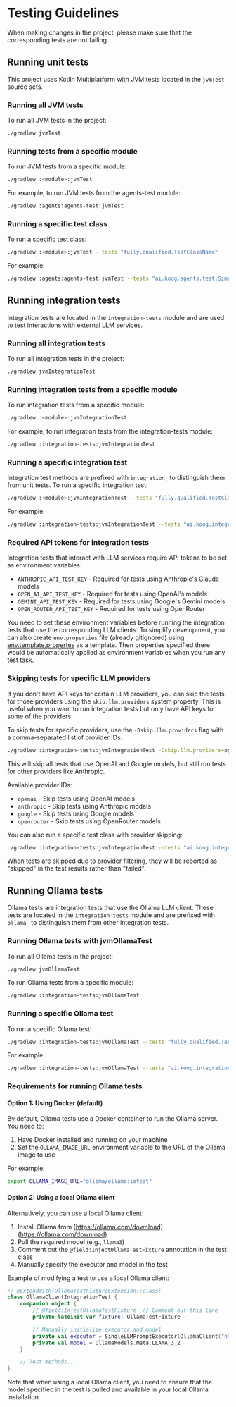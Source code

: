 # Testing Guidelines

When making changes in the project, please make sure that the corresponding tests are not failing.

## Running unit tests

This project uses Kotlin Multiplatform with JVM tests located in the `jvmTest` source sets.

### Running all JVM tests

To run all JVM tests in the project:

```bash
./gradlew jvmTest
```

### Running tests from a specific module

To run JVM tests from a specific module:

```bash
./gradlew :<module>:jvmTest
```

For example, to run JVM tests from the agents-test module:

```bash
./gradlew :agents:agents-test:jvmTest
```

### Running a specific test class

To run a specific test class:

```bash
./gradlew :<module>:jvmTest --tests "fully.qualified.TestClassName"
```

For example:

```bash
./gradlew :agents:agents-test:jvmTest --tests "ai.koog.agents.test.SimpleAgentMockedTest"
```

## Running integration tests

Integration tests are located in the `integration-tests` module and are used to test interactions with external LLM
services.

### Running all integration tests

To run all integration tests in the project:

```bash
./gradlew jvmIntegrationTest
```

### Running integration tests from a specific module

To run integration tests from a specific module:

```bash
./gradlew :<module>:jvmIntegrationTest
```

For example, to run integration tests from the integration-tests module:

```bash
./gradlew :integration-tests:jvmIntegrationTest
```

### Running a specific integration test

Integration test methods are prefixed with `integration_` to distinguish them from unit tests. To run a specific
integration test:

```bash
./gradlew :<module>:jvmIntegrationTest --tests "fully.qualified.TestClassName.integration_testMethodName"
```

For example:

```bash
./gradlew :integration-tests:jvmIntegrationTest --tests "ai.koog.integration.tests.SingleLLMPromptExecutorIntegrationTest.integration_testExecute"
```

### Required API tokens for integration tests

Integration tests that interact with LLM services require API tokens to be set as environment variables:

- `ANTHROPIC_API_TEST_KEY` - Required for tests using Anthropic's Claude models
- `OPEN_AI_API_TEST_KEY` - Required for tests using OpenAI's models
- `GEMINI_API_TEST_KEY` - Required for tests using Google's Gemini models
- `OPEN_ROUTER_API_TEST_KEY` - Required for tests using OpenRouter

You need to set these environment variables before running the integration tests that use the corresponding LLM clients.
To simplify development, you can also create `env.properties` file (already gitignored) using [env.template.propertes](./integration-tests/env.template.properties) as a template.
Then properties specified there would be automatically applied as environment variables when you run any test task.

### Skipping tests for specific LLM providers

If you don't have API keys for certain LLM providers, you can skip the tests for those providers using the `skip.llm.providers` system property. This is useful when you want to run integration tests but only have API keys for some of the providers.

To skip tests for specific providers, use the `-Dskip.llm.providers` flag with a comma-separated list of provider IDs:

```bash
./gradlew :integration-tests:jvmIntegrationTest -Dskip.llm.providers=openai,google
```

This will skip all tests that use OpenAI and Google models, but still run tests for other providers like Anthropic.

Available provider IDs:
- `openai` - Skip tests using OpenAI models
- `anthropic` - Skip tests using Anthropic models
- `google` - Skip tests using Google models
- `openrouter` - Skip tests using OpenRouter models

You can also run a specific test class with provider skipping:

```bash
./gradlew :integration-tests:jvmIntegrationTest --tests "ai.koog.integration.tests.AIAgentIntegrationTest" -Dskip.llm.providers=anthropic,gemini
```

When tests are skipped due to provider filtering, they will be reported as "skipped" in the test results rather than "failed".

## Running Ollama tests

Ollama tests are integration tests that use the Ollama LLM client. These tests are located in the `integration-tests`
module and are prefixed with `ollama_` to distinguish them from other integration tests.

### Running Ollama tests with jvmOllamaTest

To run all Ollama tests in the project:

```bash
./gradlew jvmOllamaTest
```

To run Ollama tests from a specific module:

```bash
./gradlew :integration-tests:jvmOllamaTest
```

### Running a specific Ollama test

To run a specific Ollama test:

```bash
./gradlew :integration-tests:jvmOllamaTest --tests "fully.qualified.TestClassName.ollama_testMethodName"
```

For example:

```bash
./gradlew :integration-tests:jvmOllamaTest --tests "ai.koog.integration.tests.OllamaClientIntegrationTest.ollama_test execute simple prompt"
```

### Requirements for running Ollama tests

#### Option 1: Using Docker (default)

By default, Ollama tests use a Docker container to run the Ollama server. You need to:

1. Have Docker installed and running on your machine
2. Set the `OLLAMA_IMAGE_URL` environment variable to the URL of the Ollama image to use

For example:

```bash
export OLLAMA_IMAGE_URL="ollama/ollama:latest"
```

#### Option 2: Using a local Ollama client

Alternatively, you can use a local Ollama client:

1. Install Ollama from [https://ollama.com/download](https://ollama.com/download)
2. Pull the required model (e.g., `llama3`)
3. Comment out the `@field:InjectOllamaTestFixture` annotation in the test class
4. Manually specify the executor and model in the test

Example of modifying a test to use a local Ollama client:

```kotlin
// @ExtendWith(OllamaTestFixtureExtension::class)
class OllamaClientIntegrationTest {
    companion object {
        // @field:InjectOllamaTestFixture  // Comment out this line
        private lateinit var fixture: OllamaTestFixture

        // Manually initialize executor and model
        private val executor = SingleLLMPromptExecutor(OllamaClient("http://localhost:11434"))
        private val model = OllamaModels.Meta.LLAMA_3_2
    }

    // Test methods...
}
```

Note that when using a local Ollama client, you need to ensure that the model specified in the test is pulled and
available in your local Ollama installation.